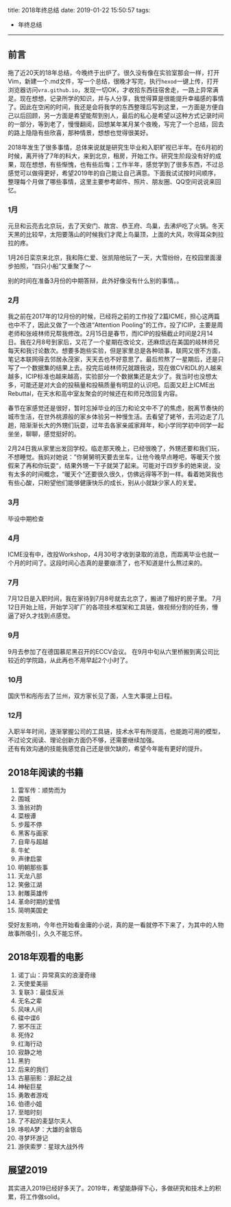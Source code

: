 title: 2018年终总结
date: 2019-01-22 15:50:57
tags:
 - 年终总结
---
## 前言
拖了近20天的18年总结，今晚终于出炉了。很久没有像在实验室那会一样，打开Vim，新建一个.md文件，写一个总结，很晚才写完，执行`hexod`一键上传，打开浏览器访问`vra.github.io`，发现一切OK，才收拾东西往宿舍走，一路上异常满足。现在想想，记录所学的知识，并与人分享，我觉得算是很能提升幸福感的事情了。因此在空闲的时间，我还是会将我学的东西整理后写到这里，一方面是方便自己以后回顾，另一方面是希望能帮到别人，最后的私心是希望以这种方式记录时间的一部分，等到老了，慢慢翻阅，回想某年某月某个夜晚，写完了一个总结，回去的路上隐隐有些欣喜，那种情景，想想也觉得很美好。

<!--more-->
2018年发生了很多事情，总体来说就是研究生毕业和入职旷视已半年。在6月初的时候，离开待了7年的科大，来到北京，租房，开始工作。研究生阶段没有好的成果，现在想想，有些惭愧，也有些后悔；工作半年，感觉学到了很多东西，不过总感觉可以做得更好，希望2019年的自己能让自己满意。下面我试试按时间顺序，整理每个月做了哪些事情，这里主要参考邮件、照片、朋友圈、QQ空间说说来回忆。

### 1月
元旦和云亮去北京玩，去了天安门、故宫、恭王府、鸟巢，去沸炉吃了火锅。冬天天黑的比较早，太阳要落山的时候我们才爬上鸟巢顶，上面的大风，吹得耳朵刺拉拉的疼。

1月26日栾京来北京，我和陈仁爱、张凯陪他玩了一天，大雪纷纷，在校园里面漫步拍照，“四只小船”又重聚了～

别的时间在准备3月份的中期答辩，此外好像没有什么别的事情。。

### 2月
我之前在2017年的12月份的时候，已经将之前的工作投了2篇ICME，担心这两篇也中不了，因此又做了一个改进“Attention Pooling"的工作，投了ICIP，主要是周老师和张岐林师兄帮我修改。2月15日是春节，而ICIP的投稿截止时间是2月14日。我在2月8号到家后，又花了一个星期在改论文，还麻烦远在美国的岐林师兄每天和我讨论数次。想要多跑些实验，但是家里总是各种琐事，联网又很不方面，笔记本联网得去邻居永茂家，天天去也不好意思了。最后煎熬了一星期后，还是只写了一个数据集的结果上去。投完后岐林师兄就跟我说，现在做CV和DL的人越来越多，ICIP标准也越来越高，实验部分一个数据集还是太少了。我当时也没想太多，可能还是对大会的投稿量和投稿质量有明显的认识吧。后面又赶上ICME出Rebuttal，在天水和高中室友聚会的时候还在和师兄改回复内容。

春节在家感觉还是很好，暂时忘掉毕业的压力和论文中不了的焦虑，脱离节奏快的城市生活，在世外桃源般的家乡体验另一种慢生活。去看望了姥爷，去河边走了几趟，陪渐渐长大的外甥们玩耍，过年去各家亲戚家拜年，和小学同学初中同学一起坐坐，聊聊，感觉挺好的。  

2月24日我从家里出发回学校。临走那天晚上，已经很晚了，外甥还要和我们玩，不想睡觉。我妈对她说：”你舅舅明天要去坐车，让他今晚早点睡吧，等暖天个放假来了再和你玩耍“，结果外甥一下子就哭了起来。可能对于四岁多的她来说，没有太多的时间概念，“暖天个”还要很久很久，仿佛远得等不到一样。看着她哭我也有些心酸，只盼望他们能够健康快乐的成长，别从小就缺少家人的关爱。

### 3月
毕设中期检查

### 4月
ICME没有中，改投Workshop，4月30号才收到录取的消息，而距离毕业也就一个月的时间了。这段时间心态真的是要崩溃了，也不知道是什么熬过来的。

### 7月
7月12日是入职时间，我在家待到7月8号就去北京了，搬进了租好的房子里。
7月12日开始上班，开始学习旷厂的各项技术框架和工具链，做视频分割的任务，懵逼了好久才找到点感觉。

### 9月
9月去参加了在德国慕尼黑召开的ECCV会议。
在9月中旬从六里桥搬到离公司比较近的学院路，从此再也不用早起2个小时了。

### 10月
国庆节和彤彤去了兰州，双方家长见了面，人生大事提上日程。

### 12月
入职半年时间，逐渐掌握公司的工具链，技术水平有所提高，也能跑可用的模型，不过论文阅读、理论创新方面仍不够，还需要继续加强。  
还有有效沟通的技能我感觉自己还是很欠缺的，希望今年能有更好的提升。

## 2018年阅读的书籍
 1. 雷军传：顺势而为
 1. 围城
 1. 渔翁对韵
 1. 菜根谭
 1. 步履不停
 1. 黑客与画家
 1. 自卑与超越
 1. 牛虻
 1. 声律启蒙
 1. 明朝那些事
 1. 天龙八部
 1. 笑傲江湖
 1. 射雕英雄传
 1. 革命时期的爱情
 1. 简明美国史

受好友影响，今年也开始看金庸的小说，真的是一看就停不下来了，为其中的人物故事所吸引，久久不能忘怀。

## 2018年观看的电影
 1. 诺丁山：异常真实的浪漫奇缘
 1. 天使爱美丽
 1. 复联3：最佳反派
 1. 无名之辈
 1. 风味人间
 1. 碟中谍6
 1. 邪不压正
 1. 死侍2
 1. 红海行动
 1. 寂静之地
 1. 黑豹
 1. 后来的我们
 1. 古墓丽影：源起之战
 1. 神秘巨星
 1. 勇敢者游戏
 1. 伯德小姐
 1. 至暗时刻
 1. 了不起的麦瑟尔夫人
 1. 哆啦A梦：大雄的金银岛
 1. 寻梦环游记
 1. 游侠索罗：星球大战外传


## 展望2019
其实进入2019已经好多天了。2019年，希望能静得下心，多做研究和技术上的积累，将工作做solid。
